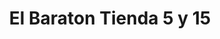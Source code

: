 ---
title: "El Baraton Tienda 5 y 15"
url: /santo-domingo-oeste/el-baraton-tienda-5-y-15/
shop: Kramladen
---